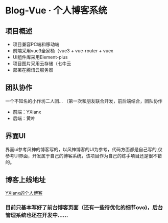 # Blog-Vue · 个人博客系统

## 项目概述
- 项目兼容PC端和移动端
- 前端采用vue3全家桶（vue3 + vue-router + vuex
- UI组件库采用Element-plus
- 项目图片采用云存储（七牛云
- 部署在腾讯云服务器

## 团队协作
一个不知名的小作坊二人团... （第一次和朋友联合开发，前后端结合，团队协作
- 前端：YXianx
- 后端：黄叶

## 界面UI
界面ui参考风神的博客写的，以风神博客的UI为参考，代码方面都是自己写的,仅参考UI界面，开发属于自己的博客系统，该项目作为自己的练手项目还是很不错的。

## 博客上线地址
[YXianx的个人博客](xianx.top)

### 目前只基本写好了前台博客页面（还有一些待优化的细节ovo)，后台管理系统也还在开发中......
